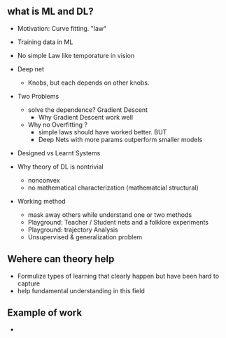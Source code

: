 ## what is ML and DL?
- Motivation: Curve fitting. "law" 
- Training data in ML
- No simple Law like temporature in vision
- Deep net
    + Knobs, but each depends on other knobs.

- Two Problems
    + solve the dependence? Gradient Descent
        * Why  Gradient Descent work well
    + Why no Overfitting  ?
        * simple laws should have worked better. BUT
        * Deep Nets with more params outperform smaller models

- Designed vs Learnt Systems
- Why theory of DL is nontrivial
    + nonconvex
    + no mathematical characterization (mathematcial structural)

- Working method
    + mask away others while understand one or two methods
    + Playground: Teacher / Student nets and a folklore experiments
    + Playground: trajectory Analysis
    + Unsupervised & generalization problem
        

## Wehere can theory help
- Formulize types of learning that clearly happen but have been hard to capture
- help fundamental understanding in this field

## Example of work
- 

